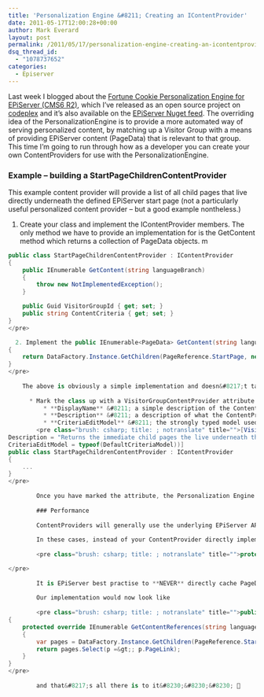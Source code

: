 ```yaml
---
title: 'Personalization Engine &#8211; Creating an IContentProvider'
date: 2011-05-17T12:00:28+00:00
author: Mark Everard
layout: post
permalink: /2011/05/17/personalization-engine-creating-an-icontentprovider/
dsq_thread_id:
  - "1078737652"
categories:
  - Episerver
---
```

Last week I blogged about the <a title="EPiServer Personalization Engine" href="http://www.markeverard.com/blog/2011/05/13/episerver-personalization-engine/" target="_blank">Fortune Cookie Personalization Engine for EPiServer (CMS6 R2)</a>, which I&#8217;ve released as an open source project on <a title="Personalization Engine on Codeplex" href="http://personalization.codeplex.com" target="_blank">codeplex</a> and it&#8217;s also available on the <a title="EPiServer Nuget feed" href="http://nuget.episerver.com" target="_blank">EPiServer Nuget feed</a>. The overriding idea of the PersonalizationEngine is to provide a more automated way of serving personalized content, by matching up a Visitor Group with a means of providing EPiServer content (PageData) that is relevant to that group. This time I&#8217;m going to run through how as a developer you can create your own ContentProviders for use with the PersonalizationEngine.

### Example &#8211; building a StartPageChildrenContentProvider

This example content provider will provide a list of all child pages that live directly underneath the defined EPiServer start page (not a particularly useful personalized content provider &#8211; but a good example nontheless.)

1. Create your class and implement the IContentProvider members. The only method we have to provide an implementation for is the GetContent method which returns a collection of PageData objects. 
m

~~~csharp
public class StartPageChildrenContentProvider : IContentProvider
{
    public IEnumerable GetContent(string languageBranch)
    {
        throw new NotImplementedException();
    }

    public Guid VisitorGroupId { get; set; }
    public string ContentCriteria { get; set; }
}
</pre>

  2. Implement the public IEnumerable<PageData> GetContent(string languageBranch) method, in our case this uses the DataFactory API to return the Child pages of the StartPage. <pre class="brush: csharp; title: ; notranslate" title="">public IEnumerable GetContent(string languageBranch)
{
    return DataFactory.Instance.GetChildren(PageReference.StartPage, new LanguageSelector(languageBranch));
}
</pre>
    
    The above is obviously a simple implementation and doesn&#8217;t take into account any page access rights. If you wish the ContentProvider to reflect these then you should add them into the GetContent() method.</li> 
    
      * Mark the class up with a VisitorGroupContentProvider attribute. This attribute allows three arguments 
          * **DisplayName** &#8211; a simple description of the ContentProvider
          * **Description** &#8211; a description of what the ContentProvider does
          * **CriteriaEditModel** &#8211; the strongly typed model used to allow editor&#8217;s to input criteria for use by the ContentProvider &#8211; these must inherit from ICriteriaModel. Our simple case doesn&#8217;t need one and so we can either leave this attribute blank, or specify the DefaultCriteriaModel &#8211; I&#8217;ll blog more about CriteriaEditModels later on
        <pre class="brush: csharp; title: ; notranslate" title="">[VisitorGroupContentProvider(DisplayName = "StartPage children content provider",
Description = "Returns the immediate child pages the live underneath the website Start Page ",
CriteriaEditModel = typeof(DefaultCriteriaModel))]
public class StartPageChildrenContentProvider : IContentProvider
{
    ...
}
</pre>
        
        Once you have marked the attribute, the Personalization Engine will pick up your ContentProvider on startup and it will be available for Editors to use.</li> </ol> 
        
        ### Performance
        
        ContentProviders will generally use the underlying EPiServer API to return PageData objects. Although some calls such as GetChildren used in the above example will already hook into the EPiServer Caching framework and return cached objects, there are some other API calls that will directly hit the database (such as FindPagesWithCriteria). In these cases we must be more careful of performance, as the PersonalizationEngine could perform many GetContent calls on a single page.
        
        In these cases, instead of your ContentProvider directly implementing IContentProvider it should instead inherit from the CachedContentProviderBase class. This abstract class itself implements IContentProvider &#8211; but also provides one abstract method to override.
        
        <pre class="brush: csharp; title: ; notranslate" title="">protected override IEnumerable GetContentReferences(string languageBranch)

</pre>
        
        It is EPiServer best practise to **NEVER** directly cache PageData objects and to instead cache their corresponding PageReferences (see <a title="How EPiServer caches PageData objects" href="http://joelabrahamsson.com/entry/how-episerver-cms-caches-pagedata-objects for more information" target="_blank">http://joelabrahamsson.com/entry/how-episerver-cms-caches-pagedata-objects for more information</a>). The CachedContentProviderBase class will handle caching the PageReferences returned from this method and preferentially use that cache when returning any calls to GetContent(). The cache is set as a sliding cache of 20 minutes.
        
        Our implementation would now look like
        
        <pre class="brush: csharp; title: ; notranslate" title="">public class StartPageChildrenContentProvider : CachedContentProviderBase
{
    protected override IEnumerable GetContentReferences(string languageBranch)
    {
        var pages = DataFactory.Instance.GetChildren(PageReference.StartPage, new LanguageSelector(languageBranch));
        return pages.Select(p =&gt;; p.PageLink);
    }
}
</pre>
        
        and that&#8217;s all there is to it&#8230;&#8230;&#8230; 🙂